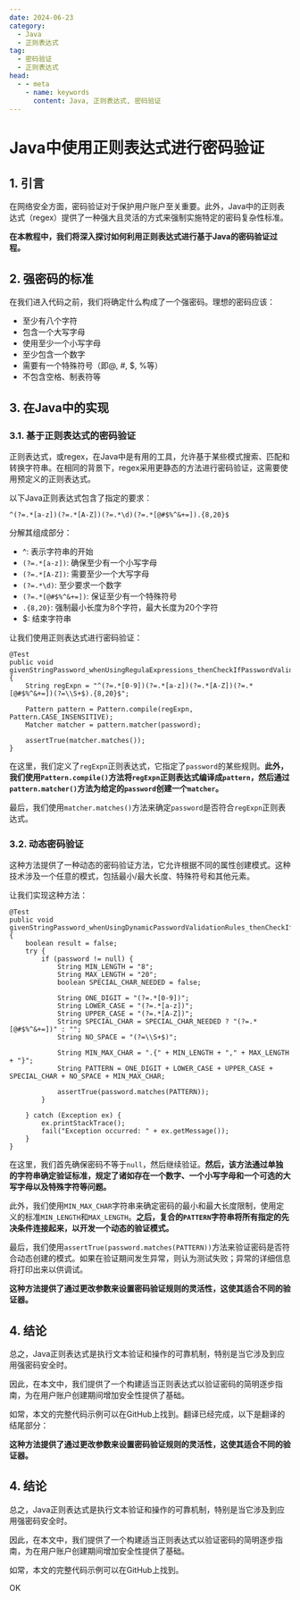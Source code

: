 ```yaml
---
date: 2024-06-23
category:
  - Java
  - 正则表达式
tag:
  - 密码验证
  - 正则表达式
head:
  - - meta
    - name: keywords
      content: Java, 正则表达式, 密码验证
---
```

# Java中使用正则表达式进行密码验证

## 1. 引言

在网络安全方面，密码验证对于保护用户账户至关重要。此外，Java中的正则表达式（regex）提供了一种强大且灵活的方式来强制实施特定的密码复杂性标准。

**在本教程中，我们将深入探讨如何利用正则表达式进行基于Java的密码验证过程。**

## 2. 强密码的标准

在我们进入代码之前，我们将确定什么构成了一个强密码。理想的密码应该：
- 至少有八个字符
- 包含一个大写字母
- 使用至少一个小写字母
- 至少包含一个数字
- 需要有一个特殊符号（即@, #, $, %等）
- 不包含空格、制表符等

## 3. 在Java中的实现

### 3.1. 基于正则表达式的密码验证

正则表达式，或regex，在Java中是有用的工具，允许基于某些模式搜索、匹配和转换字符串。在相同的背景下，regex采用更静态的方法进行密码验证，这需要使用预定义的正则表达式。

以下Java正则表达式包含了指定的要求：

```
^(?=.*[a-z])(?=.*[A-Z])(?=.*\d)(?=.*[@#$%^&+=]).{8,20}$
```

分解其组成部分：
- ^: 表示字符串的开始
- `(?=.*[a-z])`: 确保至少有一个小写字母
- `(?=.*[A-Z])`: 需要至少一个大写字母
- `(?=.*\d)`: 至少要求一个数字
- `(?=.*[@#$%^&+=])`: 保证至少有一个特殊符号
- `.{8,20}`: 强制最小长度为8个字符，最大长度为20个字符
- $: 结束字符串

让我们使用正则表达式进行密码验证：

```
@Test
public void givenStringPassword_whenUsingRegulaExpressions_thenCheckIfPasswordValid() {
    String regExpn = "^(?=.*[0-9])(?=.*[a-z])(?=.*[A-Z])(?=.*[@#$%^&+=])(?=\\S+$).{8,20}$";

    Pattern pattern = Pattern.compile(regExpn, Pattern.CASE_INSENSITIVE);
    Matcher matcher = pattern.matcher(password);

    assertTrue(matcher.matches());
}
```

在这里，我们定义了`regExpn`正则表达式，它指定了`password`的某些规则。**此外，我们使用`Pattern.compile()`方法将`regExpn`正则表达式编译成`pattern`，然后通过`pattern.matcher()`方法为给定的`password`创建一个`matcher`。**

最后，我们使用`matcher.matches()`方法来确定`password`是否符合`regExpn`正则表达式。

### 3.2. 动态密码验证

这种方法提供了一种动态的密码验证方法，它允许根据不同的属性创建模式。这种技术涉及一个任意的模式，包括最小/最大长度、特殊符号和其他元素。

让我们实现这种方法：

```
@Test
public void givenStringPassword_whenUsingDynamicPasswordValidationRules_thenCheckIfPasswordValid() {
    boolean result = false;
    try {
        if (password != null) {
            String MIN_LENGTH = "8";
            String MAX_LENGTH = "20";
            boolean SPECIAL_CHAR_NEEDED = false;

            String ONE_DIGIT = "(?=.*[0-9])";
            String LOWER_CASE = "(?=.*[a-z])";
            String UPPER_CASE = "(?=.*[A-Z])";
            String SPECIAL_CHAR = SPECIAL_CHAR_NEEDED ? "(?=.*[@#$%^&+=])" : "";
            String NO_SPACE = "(?=\\S+$)";

            String MIN_MAX_CHAR = ".{" + MIN_LENGTH + "," + MAX_LENGTH + "}";
            String PATTERN = ONE_DIGIT + LOWER_CASE + UPPER_CASE + SPECIAL_CHAR + NO_SPACE + MIN_MAX_CHAR;

            assertTrue(password.matches(PATTERN));
        }

    } catch (Exception ex) {
        ex.printStackTrace();
        fail("Exception occurred: " + ex.getMessage());
    }
}
```

在这里，我们首先确保密码不等于`null`，然后继续验证。**然后，该方法通过单独的字符串确定验证标准，规定了诸如存在一个数字、一个小写字母和一个可选的大写字母以及特殊字符等问题。**

此外，我们使用`MIN_MAX_CHAR`字符串来确定密码的最小和最大长度限制，使用定义的标准`MIN_LENGTH`和`MAX_LENGTH`。**之后，复合的`PATTERN`字符串将所有指定的先决条件连接起来，以开发一个动态的验证模式。**

最后，我们使用`assertTrue(password.matches(PATTERN))`方法来验证密码是否符合动态创建的模式。如果在验证期间发生异常，则认为测试失败；异常的详细信息将打印出来以供调试。

**这种方法提供了通过更改参数来设置密码验证规则的灵活性，这使其适合不同的验证器。**

## 4. 结论

总之，Java正则表达式是执行文本验证和操作的可靠机制，特别是当它涉及到应用强密码安全时。

因此，在本文中，我们提供了一个构建适当正则表达式以验证密码的简明逐步指南，为在用户账户创建期间增加安全性提供了基础。

如常，本文的完整代码示例可以在GitHub上找到。翻译已经完成，以下是翻译的结尾部分：

**这种方法提供了通过更改参数来设置密码验证规则的灵活性，这使其适合不同的验证器。**

## 4. 结论

总之，Java正则表达式是执行文本验证和操作的可靠机制，特别是当它涉及到应用强密码安全时。

因此，在本文中，我们提供了一个构建适当正则表达式以验证密码的简明逐步指南，为在用户账户创建期间增加安全性提供了基础。

如常，本文的完整代码示例可以在GitHub上找到。

OK